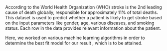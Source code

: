 According to the World Health Organization (WHO) stroke is the 2nd leading cause of death globally, responsible for approximately 11% of total deaths.
This dataset is used to predict whether a patient is likely to get stroke based on the input parameters like gender, age, various diseases, and smoking status.
Each row in the data provides relavant information about the patient.

Here, we worked on various machine learning algorithms in order to determine the best fit model for our result , which is to be attained.



